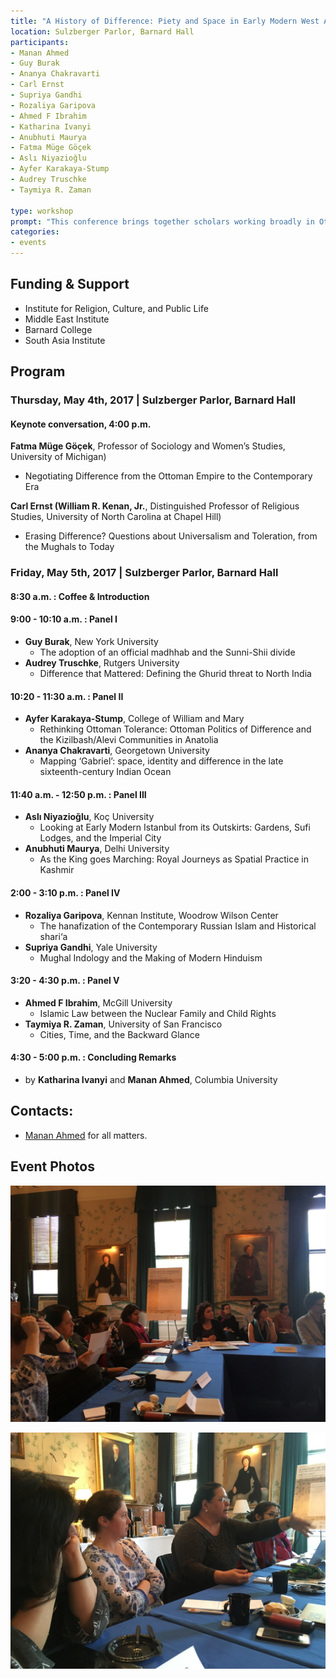 ```yaml
---
title: "A History of Difference: Piety and Space in Early Modern West Asia"
location: Sulzberger Parlor, Barnard Hall
participants:
- Manan Ahmed
- Guy Burak
- Ananya Chakravarti
- Carl Ernst
- Supriya Gandhi
- Rozaliya Garipova
- Ahmed F Ibrahim
- Katharina Ivanyi
- Anubhuti Maurya
- Fatma Müge Göçek
- Aslı Niyazioğlu
- Ayfer Karakaya-Stump
- Audrey Truschke
- Taymiya R. Zaman

type: workshop
prompt: "This conference brings together scholars working broadly in Ottoman and Mughal pasts to converse, consult, and present what ways of thinking and doing difference are recoverable to us. This workshop will take as its objective a grounded history of difference narrated in diverse textual and visual cultures. We aim to incorporate venues beyond the legal—histories, hagiographies, travel accounts, visual and material culture—into the discussions of the contemporary."
categories:
- events
---
```

## Funding & Support
* Institute for Religion, Culture, and Public Life
* Middle East Institute 
* Barnard College
* South Asia Institute

## Program

### Thursday, May 4th, 2017 | Sulzberger Parlor, Barnard Hall

#### Keynote conversation, 4:00 p.m.

**Fatma Müge Göçek**, Professor of Sociology and Women’s Studies, University of Michigan)
 * Negotiating Difference from the Ottoman Empire to the Contemporary Era

**Carl Ernst (William R. Kenan, Jr.**, Distinguished Professor of Religious Studies, University of North Carolina at Chapel Hill)
 * Erasing Difference? Questions about Universalism and Toleration, from the Mughals to Today

### Friday, May 5th, 2017 | Sulzberger Parlor, Barnard Hall

#### 8:30 a.m. : Coffee & Introduction

#### 9:00 - 10:10 a.m. : Panel I
* **Guy Burak**, New York University
  * The adoption of an official madhhab and the Sunni-Shii divide
* **Audrey Truschke**, Rutgers University
  * Difference that Mattered: Defining the Ghurid threat to North India

#### 10:20 - 11:30 a.m. : Panel II
* **Ayfer Karakaya-Stump**, College of William and Mary 
  * Rethinking Ottoman Tolerance: Ottoman Politics of Difference and the Kizilbash/Alevi Communities in Anatolia
* **Ananya Chakravarti**, Georgetown University
  * Mapping ‘Gabriel’: space, identity and difference in the late sixteenth-century Indian Ocean

#### 11:40 a.m. - 12:50 p.m. : Panel III
* **Aslı Niyazioğlu**, Koç University
  * Looking at Early Modern Istanbul from its Outskirts: Gardens, Sufi Lodges, and the Imperial City
* **Anubhuti Maurya**, Delhi University
  * As the King goes Marching: Royal Journeys as Spatial Practice in Kashmir

#### 2:00 - 3:10 p.m. : Panel IV
* **Rozaliya Garipova**, Kennan Institute, Woodrow Wilson Center
  * The hanafization of the Contemporary Russian Islam and Historical shari‘a
* **Supriya Gandhi**, Yale University
  * Mughal Indology and the Making of Modern Hinduism 

#### 3:20 - 4:30 p.m. : Panel V
* **Ahmed F Ibrahim**, McGill University
  * Islamic Law between the Nuclear Family and Child Rights
* **Taymiya R. Zaman**, University of San Francisco
  * Cities, Time, and the Backward Glance

#### 4:30 - 5:00 p.m. : Concluding Remarks 
* by **Katharina Ivanyi** and **Manan Ahmed**, Columbia University 


## Contacts:
* [Manan Ahmed](mailto:ma3179@columbia.edu) for all matters.

## Event Photos

![HoD1](/assets/imgs/post-images/HistoryofDiff1.jpg)

![HoD2](/assets/imgs/post-images/HistoryofDiff2.jpg)

